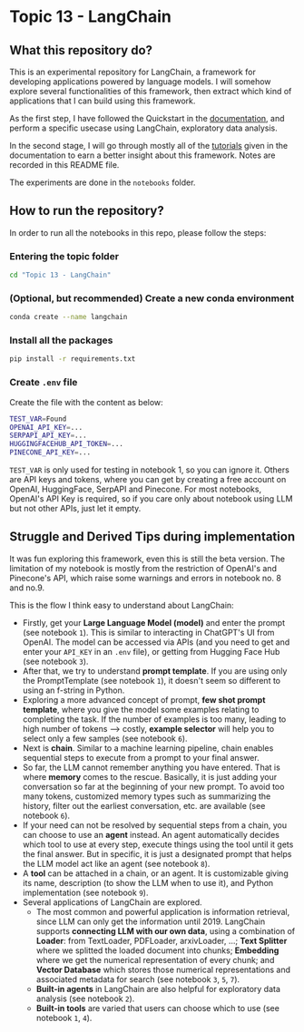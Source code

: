 # Topic 13 - LangChain

## What this repository do?

This is an experimental repository for LangChain, a framework for developing applications powered by language models. I will somehow explore several functionalities of this framework, then extract which kind of applications that I can build using this framework.

As the first step, I have followed the Quickstart in the [documentation](https://python.langchain.com/en/latest/getting_started/getting_started.html), and perform a specific usecase using LangChain, exploratory data analysis.

In the second stage, I will go through mostly all of the [tutorials](https://python.langchain.com/en/latest/getting_started/tutorials.html) given in the documentation to earn a better insight about this framework. Notes are recorded in this README file.

The experiments are done in the `notebooks` folder.

## How to run the repository?

In order to run all the notebooks in this repo, please follow the steps:

### Entering the topic folder

```bash
cd "Topic 13 - LangChain"
```

### (Optional, but recommended) Create a new conda environment

```bash
conda create --name langchain
```

### Install all the packages

```bash
pip install -r requirements.txt
```

### Create `.env` file

Create the file with the content as below:

```bash
TEST_VAR=Found
OPENAI_API_KEY=...
SERPAPI_API_KEY=...
HUGGINGFACEHUB_API_TOKEN=...
PINECONE_API_KEY=...
```

`TEST_VAR` is only used for testing in notebook 1, so you can ignore it. Others are API keys and tokens, where you can get by creating a free account on OpenAI, HuggingFace, SerpAPI and Pinecone. For most notebooks, OpenAI's API Key is required, so if you care only about notebook using LLM but not other APIs, just let it empty.

## Struggle and Derived Tips during implementation

It was fun exploring this framework, even this is still the beta version. The limitation of my notebook is mostly from the restriction of OpenAI's and Pinecone's API, which raise some warnings and errors in notebook no. 8 and no.9.

This is the flow I think easy to understand about LangChain:
- Firstly, get your **Large Language Model (model)** and enter the prompt (see notebook `1`). This is similar to interacting in ChatGPT's UI from OpenAI. The model can be accessed via APIs (and you need to get and enter your `API_KEY` in an `.env` file), or getting from Hugging Face Hub (see notebook `3`).
- After that, we try to understand **prompt template**. If you are using only the PromptTemplate (see notebook `1`), it doesn't seem so different to using an f-string in Python.
- Exploring a more advanced concept of prompt, **few shot prompt template**, where you give the model some examples relating to completing the task. If the number of examples is too many, leading to high number of tokens --> costly, **example selector** will help you to select only a few samples (see notebook `6`).
- Next is **chain**. Similar to a machine learning pipeline, chain enables sequential steps to execute from a prompt to your final answer.
- So far, the LLM cannot remember anything you have entered. That is where **memory** comes to the rescue. Basically, it is just adding your conversation so far at the beginning of your new prompt. To avoid too many tokens, customized memory types such as summarizing the history, filter out the earliest conversation, etc. are available (see notebook `6`).
- If your need can not be resolved by sequential steps from a chain, you can choose to use an **agent** instead. An agent automatically decides which tool to use at every step, execute things using the tool until it gets the final answer. But in specific, it is just a designated prompt that helps the LLM model act like an agent (see notebook `8`).
- A **tool** can be attached in a chain, or an agent. It is customizable giving its name, description (to show the LLM when to use it), and Python implementation (see notebook `9`).
- Several applications of LangChain are explored. 
    - The most common and powerful application is information retrieval, since LLM can only get the information until 2019. LangChain supports **connecting LLM with our own data**, using a combination of **Loader**: from TextLoader, PDFLoader, arxivLoader, ...; **Text Splitter** where we splitted the loaded document into chunks; **Embedding** where we get the numerical representation of every chunk; and **Vector Database** which stores those numerical representations and associated metadata for search (see notebook `3`, `5`, `7`).
    - **Built-in agents** in LangChain are also helpful for exploratory data analysis (see notebook `2`).
    - **Built-in tools** are varied that users can choose which to use (see notebook `1`, `4`).
